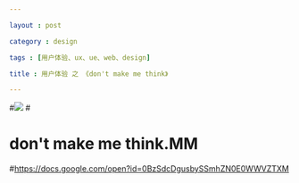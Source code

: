 ```yaml
---

layout : post

category : design

tags : [用户体验、ux、ue、web、design]

title : 用户体验 之 《don't make me think》

---
```



#<img src="http://www.baidupcs.com/thumbnail/c234de763765a02e1d2890375e08f2aa?fid=3087165692-250528-4223990491&time=1356310708&sign=FDTA-DCb740ccc5511e5e8fedcff06b081203-XPksFaofXvn9oMiofAo44dRRJh0%3D&expires=8h&size=c850_u580&quality=100">
#<h1>don't make me think.MM</h1>
#<a href="https://docs.google.com/open?id=0BzSdcDgusbySSmhZN0E0WWVZTXM">https://docs.google.com/open?id=0BzSdcDgusbySSmhZN0E0WWVZTXM</a>
